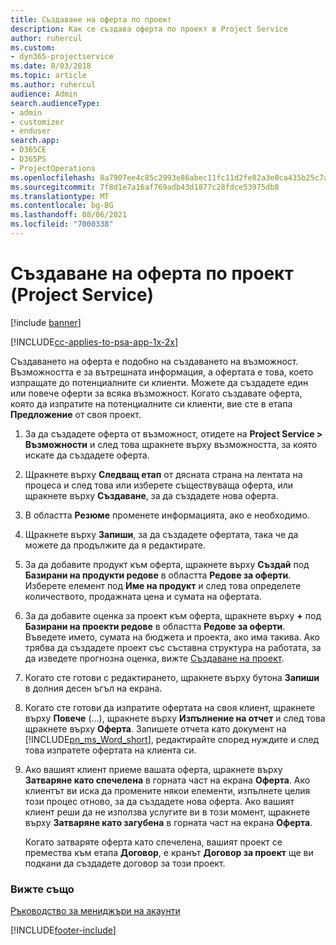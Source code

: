 ```yaml
---
title: Създаване на оферта по проект
description: Как се създава оферта по проект в Project Service
author: ruhercul
ms.custom:
- dyn365-projectservice
ms.date: 8/03/2018
ms.topic: article
ms.author: ruhercul
audience: Admin
search.audienceType:
- admin
- customizer
- enduser
search.app:
- D365CE
- D365PS
- ProjectOperations
ms.openlocfilehash: 8a7907ee4c85c2993e86abec11fc11d2fe82a3e0ca435b25c7a213bbce931e73
ms.sourcegitcommit: 7f8d1e7a16af769adb43d1877c28fdce53975db8
ms.translationtype: MT
ms.contentlocale: bg-BG
ms.lasthandoff: 08/06/2021
ms.locfileid: "7000338"
---
```

# <a name="create-a-project-quote-project-service"></a>Създаване на оферта по проект (Project Service)

[!include [banner](../includes/psa-now-project-operations.md)]

[!INCLUDE[cc-applies-to-psa-app-1x-2x](../includes/cc-applies-to-psa-app-1x-2x.md)]

Създаването на оферта е подобно на създаването на възможност. Възможността е за вътрешната информация, а офертата е това, което изпращате до потенциалните си клиенти. Можете да създадете един или повече оферти за всяка възможност. Когато създавате оферта, която да изпратите на потенциалните си клиенти, вие сте в етапа **Предложение** от своя проект.  
  
1. За да създадете оферта от възможност, отидете на **Project Service > Възможности** и след това щракнете върху възможността, за която искате да създадете оферта.  
  
2. Щракнете върху **Следващ етап** от дясната страна на лентата на процеса и след това или изберете съществуваща оферта, или щракнете върху **Създаване**, за да създадете нова оферта.  
  
3. В областта **Резюме** променете информацията, ако е необходимо.  
  
4. Щракнете върху **Запиши**, за да създадете офертата, така че да можете да продължите да я редактирате.  
  
5. За да добавите продукт към оферта, щракнете върху **Създай** под **Базирани на продукти редове** в областта **Редове за оферти**. Изберете елемент под **Име на продукт** и след това определете количеството, продажната цена и сумата на офертата.  
  
6. За да добавите оценка за проект към оферта, щракнете върху **+** под **Базирани на проекти редове** в областта **Редове за оферти**. Въведете името, сумата на бюджета и проекта, ако има такива. Ако трябва да създадете проект със съставна структура на работата, за да изведете прогнозна оценка, вижте [Създаване на проект](../psa/create-project.md).  
  
7. Когато сте готови с редактирането, щракнете върху бутона **Запиши** в долния десен ъгъл на екрана.  
  
8. Когато сте готови да изпратите офертата на своя клиент, щракнете върху **Повече** (...), щракнете върху **Изпълнение на отчет** и след това щракнете върху **Оферта**. Запишете отчета като документ на [!INCLUDE[pn_ms_Word_short](../includes/pn-ms-word-short.md)], редактирайте според нуждите и след това изпратете офертата на клиента си.  
  
9. Ако вашият клиент приеме вашата оферта, щракнете върху **Затваряне като спечелена** в горната част на екрана **Оферта**. Ако клиентът ви иска да промените някои елементи, изпълнете целия този процес отново, за да създадете нова оферта. Ако вашият клиент реши да не използва услугите ви в този момент, щракнете върху **Затваряне като загубена** в горната част на екрана **Оферта**.  
  
   Когато затваряте оферта като спечелена, вашият проект се премества към етапа **Договор**, е кранът **Договор за проект** ще ви подкани да създадете договор за този проект.  
  
### <a name="see-also"></a>Вижте също  
 [Ръководство за мениджъри на акаунти](../psa/account-manager-guide.md)


[!INCLUDE[footer-include](../includes/footer-banner.md)]